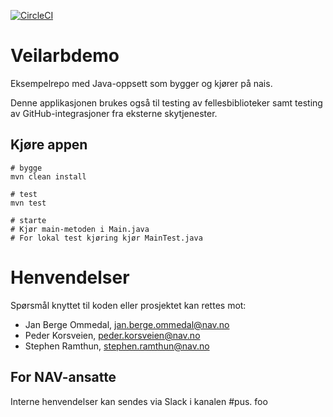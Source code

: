 [![CircleCI](https://circleci.com/gh/navikt/veilarbdemo/tree/master.svg?style=svg)](https://circleci.com/gh/navikt/veilarbdemo/tree/master)

# Veilarbdemo

Eksempelrepo med Java-oppsett som bygger og kjører på nais. 

Denne applikasjonen brukes også til testing av fellesbiblioteker samt testing av GitHub-integrasjoner fra
eksterne skytjenester. 

## Kjøre appen
```console
# bygge
mvn clean install 

# test
mvn test

# starte
# Kjør main-metoden i Main.java
# For lokal test kjøring kjør MainTest.java
```

# Henvendelser

Spørsmål knyttet til koden eller prosjektet kan rettes mot:

* Jan Berge Ommedal, jan.berge.ommedal@nav.no
* Peder Korsveien, peder.korsveien@nav.no
* Stephen Ramthun, stephen.ramthun@nav.no

## For NAV-ansatte

Interne henvendelser kan sendes via Slack i kanalen #pus.
foo
